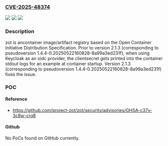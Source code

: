 ### [CVE-2025-48374](https://cve.mitre.org/cgi-bin/cvename.cgi?name=CVE-2025-48374)
![](https://img.shields.io/static/v1?label=Product&message=zot&color=blue)
![](https://img.shields.io/static/v1?label=Version&message=%3C%201.4.4-0.20250522160828-8a99a3ed231f%20&color=brightgreen)
![](https://img.shields.io/static/v1?label=Vulnerability&message=CWE-532%3A%20Insertion%20of%20Sensitive%20Information%20into%20Log%20File&color=brightgreen)

### Description

zot is ancontainer image/artifact registry based on the Open Container Initiative Distribution Specification. Prior to version 2.1.3 (corresponding to pseudoversion 1.4.4-0.20250522160828-8a99a3ed231f), when using Keycloak as an oidc provider, the clientsecret gets printed into the container stdout logs for an example at container startup. Version 2.1.3 (corresponding to pseudoversion 1.4.4-0.20250522160828-8a99a3ed231f) fixes the issue.

### POC

#### Reference
- https://github.com/project-zot/zot/security/advisories/GHSA-c37v-3c8w-crq8

#### Github
No PoCs found on GitHub currently.

